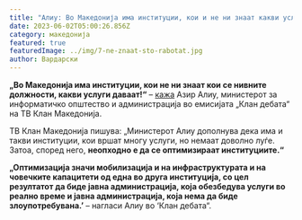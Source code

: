 ```yaml
---
title: "Алиу: Во Македонија има институции, кои и не ни знаат какви услуги даваат!"
date: 2023-06-02T05:00:26.856Z
category: македонија
featured: true
featuredImage: ../img/7-ne-znaat-sto-rabotat.jpg
author: Вардарски
---
```

<!--StartFragment-->

**„Во Македонија има институции, кои не ни знаат кои се нивните должности, какви услуги даваат!“** – [кажа](https://klanmacedonia.mk/aliu-per-administraten-shteterore-ka-institucione-qe-nuk-e-dine-se-cfare-sherbimesh-japin/) Азир Алиу, министерот за информатичко општество и администрација во емисијата „Клан дебата“ на ТВ Клан Македонија.

ТВ Клан Македонија пишува: „Министерот Алиу дополнува дека има и такви институции, кои вршат многу услуги, но немаат доволно луѓе. Затоа, според него, **неопходно е да се оптимизираат институциите.“**

**„Оптимизација значи мобилизација и на инфраструктурата и на човечките капацитети од една во друга институција, со цел резултатот да биде јавна администрација, која обезбедува услуги во реално време и јавна администрација, која нема да биде злоупотребувана.’** – нагласи Алиу во ‘Клан дебата“.

<!--EndFragment-->